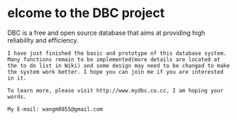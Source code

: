 # elcome to the DBC project

DBC is a free and open source database that aims at providing high reliability and efficiency.

    I have just finished the basic and prototype of this database system. Many functions remain to be implemented(more details are located at the to do list in Wiki) and some design may need to be changed to make the system work better. I hope you can join me if you are interested in it.

    To learn more, please visit http://www.mydbc.co.cc, I am hoping your words.

    My E-mail: wangm0855@gmail.com
